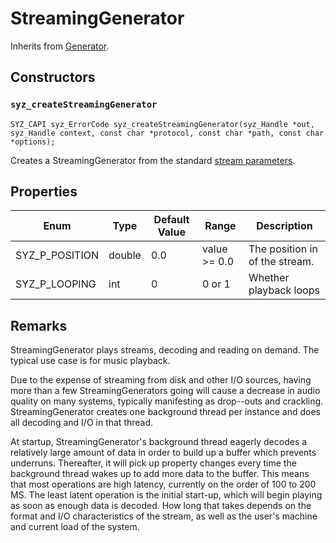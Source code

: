 # StreamingGenerator

Inherits from [Generator](./generator.md).

## Constructors

### `syz_createStreamingGenerator`

```
SYZ_CAPI syz_ErrorCode syz_createStreamingGenerator(syz_Handle *out, syz_Handle context, const char *protocol, const char *path, const char *options);
```

Creates a StreamingGenerator from the standard [stream parameters](../concepts/streams.md).

## Properties

Enum | Type | Default Value | Range | Description
--- | --- | --- | --- | ---
SYZ_P_POSITION | double | 0.0 | value >= 0.0 | The position in of the stream.
SYZ_P_LOOPING | int | 0 | 0 or 1 | Whether playback loops

## Remarks

StreamingGenerator plays streams, decoding and reading on demand.  The typical use case is for music playback.

Due to the expense of streaming from disk and other I/O sources, having more than a few StreamingGenerators going will cause a decrease in audio quality on many systems, typically manifesting as drop--outs and crackling.
StreamingGenerator creates one background thread per instance and does all decoding and I/O in that thread.

At startup, StreamingGenerator's background thread eagerly decodes a relatively large amount of data in order to build up a buffer which prevents underruns.
Thereafter, it will pick up property changes every time the background thread wakes up to add more data to the buffer.  This means that most operations are high latency, currently on the order of 100 to 200 MS.
The least latent operation is the initial start-up, which will begin playing as soon as enough data is decoded.  How long that takes depends on the format and I/O characteristics of the stream, as well as
the user's machine and current load of the system.
